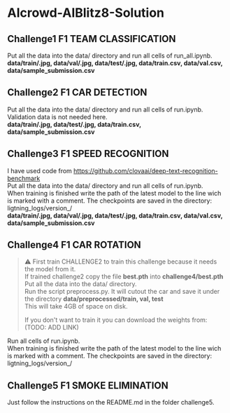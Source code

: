 # AIcrowd-AIBlitz8-Solution

## Challenge1 F1 TEAM CLASSIFICATION<br>
Put all the data into the data/ directory and run all cells of run_all.ipynb.<br>
**data/train/.jpg, data/val/.jpg, data/test/.jpg, data/train.csv, data/val.csv, data/sample_submission.csv**

## Challenge2 F1 CAR DETECTION<br>
Put all the data into the data/ directory and run all cells of run.ipynb.<br>
Validation data is not needed here.<br>
**data/train/.jpg, data/test/.jpg, data/train.csv, data/sample_submission.csv**

## Challenge3 F1 SPEED RECOGNITION<br>
I have used code from https://github.com/clovaai/deep-text-recognition-benchmark<br>
Put all the data into the data/ directory and run all cells of run.ipynb.<br>
When training is finished write the path of the latest model to the line wich is marked with a comment. The checkpoints are saved in the directory: ligtning_logs/version_/<br>
**data/train/.jpg, data/val/.jpg, data/test/.jpg, data/train.csv, data/val.csv, data/sample_submission.csv**

## Challenge4 F1 CAR ROTATION<br>
> :warning: First train CHALLENGE2 to train this challenge because it needs the model from it.<br>
> If trained challenge2 copy the file **best.pth** into **challenge4/best.pth**<br>
> Put all the data into the data/ directory.<br>
> Run the script preprocess.py. It will cutout the car and save it under the directory **data/preprocessed/train, val, test**<br>
> This will take 4GB of space on disk.
> 
>If you don't want to train it you can download the weights from: (TODO: ADD LINK)

Run all cells of run.ipynb.<br>
When training is finished write the path of the latest model to the line wich is marked with a comment. The checkpoints are saved in the directory: ligtning_logs/version_/<br>

## Challenge5 F1 SMOKE ELIMINATION<br>
Just follow the instructions on the README.md in the folder challenge5.
